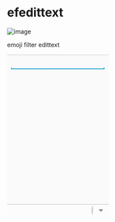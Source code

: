 # efedittext
![image](https://travis-ci.org/liuchaotclc/efedittext.svg?branch=master)

emoji filter edittext

![image](https://github.com/liuchaotclc/efedittext/blob/master/sample.gif) 


